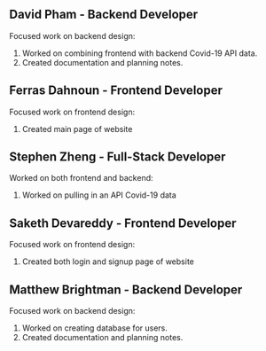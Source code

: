 ## David Pham - Backend Developer
Focused work on backend design:
  1. Worked on combining frontend with backend Covid-19 API data.
  2. Created documentation and planning notes.


## Ferras Dahnoun - Frontend Developer
Focused work on frontend design:
  1. Created main page of website


## Stephen Zheng - Full-Stack Developer
Worked on both frontend and backend:
  1. Worked on pulling in an API Covid-19 data


## Saketh Devareddy - Frontend Developer
Focused work on frontend design:
  1. Created both login and signup page of website


## Matthew Brightman - Backend Developer
Focused work on backend design:
  1. Worked on creating database for users.
  2. Created documentation and planning notes.
